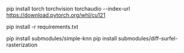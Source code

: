 pip install torch torchvision torchaudio --index-url https://download.pytorch.org/whl/cu121

pip install -r requirements.txt

pip install submodules/simple-knn
pip install submodules/diff-surfel-rasterization
